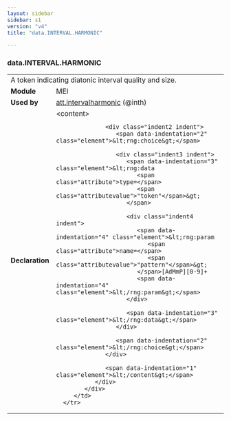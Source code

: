 ```yaml
---
layout: sidebar
sidebar: s1
version: "v4"
title: "data.INTERVAL.HARMONIC"

---
```


<div class="macroSpec">
   <h3 id="data.INTERVAL.HARMONIC">data.INTERVAL.HARMONIC</h3>
   <table class="wovenodd">
      <tr>
         <td colspan="2" class="wovenodd-col2">A token indicating diatonic interval quality and size.</td>
      </tr>
      <tr>
         <td class="wovenodd-col1">
            <strong>Module</strong>
         </td>
         <td class="wovenodd-col2">MEI</td>
      </tr>
      <tr>
         <td class="wovenodd-col1">
            <strong>Used by</strong>
         </td>
         <td class="wovenodd-col2">
            <div class="parent">
               <a class="link_odd_classSpec" href="{{ site.baseurl }}/{{ page.version }}/attribute-classes/att.intervalharmonic.html">att.intervalharmonic</a> (@inth)
            </div>
         </td>
      </tr>
      <tr>
         <td class="wovenodd-col1">
            <strong>Declaration</strong>
         </td>
         <td class="wovenodd-col2">
            <div xml:space="preserve" class="pre">
               <div class="indent1 indent">
                  <span data-indentation="1" class="element">&lt;content&gt;</span>
                  
                  <div class="indent2 indent">
                     <span data-indentation="2" class="element">&lt;rng:choice&gt;</span>
                     
                     <div class="indent3 indent">
                        <span data-indentation="3" class="element">&lt;rng:data 
                           <span class="attribute">type=</span>
                           <span class="attributevalue">"token"</span>&gt;
                        </span>
                        
                        <div class="indent4 indent">
                           <span data-indentation="4" class="element">&lt;rng:param 
                              <span class="attribute">name=</span>
                              <span class="attributevalue">"pattern"</span>&gt;
                           </span>[AdMmP][0-9]+
                           <span data-indentation="4" class="element">&lt;/rng:param&gt;</span>
                        </div>
                        
                        <span data-indentation="3" class="element">&lt;/rng:data&gt;</span>
                     </div>
                     
                     <span data-indentation="2" class="element">&lt;/rng:choice&gt;</span>
                  </div>
                  
                  <span data-indentation="1" class="element">&lt;/content&gt;</span>
               </div>
            </div>
         </td>
      </tr>
   </table>
</div>